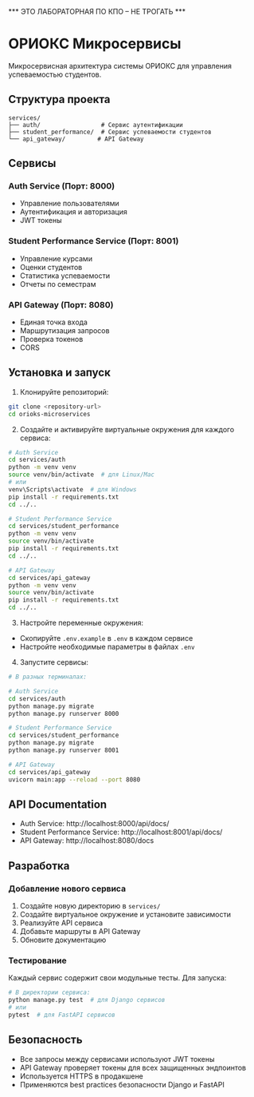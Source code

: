 *** ЭТО ЛАБОРАТОРНАЯ ПО КПО – НЕ ТРОГАТЬ ***

# ОРИОКС Микросервисы

Микросервисная архитектура системы ОРИОКС для управления успеваемостью студентов.

## Структура проекта

```
services/
├── auth/                 # Сервис аутентификации
├── student_performance/  # Сервис успеваемости студентов
└── api_gateway/         # API Gateway
```

## Сервисы

### Auth Service (Порт: 8000)
- Управление пользователями
- Аутентификация и авторизация
- JWT токены

### Student Performance Service (Порт: 8001)
- Управление курсами
- Оценки студентов
- Статистика успеваемости
- Отчеты по семестрам

### API Gateway (Порт: 8080)
- Единая точка входа
- Маршрутизация запросов
- Проверка токенов
- CORS

## Установка и запуск

1. Клонируйте репозиторий:
```bash
git clone <repository-url>
cd orioks-microservices
```

2. Создайте и активируйте виртуальные окружения для каждого сервиса:
```bash
# Auth Service
cd services/auth
python -m venv venv
source venv/bin/activate  # для Linux/Mac
# или
venv\Scripts\activate  # для Windows
pip install -r requirements.txt
cd ../..

# Student Performance Service
cd services/student_performance
python -m venv venv
source venv/bin/activate
pip install -r requirements.txt
cd ../..

# API Gateway
cd services/api_gateway
python -m venv venv
source venv/bin/activate
pip install -r requirements.txt
cd ../..
```

3. Настройте переменные окружения:
- Скопируйте `.env.example` в `.env` в каждом сервисе
- Настройте необходимые параметры в файлах `.env`

4. Запустите сервисы:
```bash
# В разных терминалах:

# Auth Service
cd services/auth
python manage.py migrate
python manage.py runserver 8000

# Student Performance Service
cd services/student_performance
python manage.py migrate
python manage.py runserver 8001

# API Gateway
cd services/api_gateway
uvicorn main:app --reload --port 8080
```

## API Documentation

- Auth Service: http://localhost:8000/api/docs/
- Student Performance Service: http://localhost:8001/api/docs/
- API Gateway: http://localhost:8080/docs

## Разработка

### Добавление нового сервиса

1. Создайте новую директорию в `services/`
2. Создайте виртуальное окружение и установите зависимости
3. Реализуйте API сервиса
4. Добавьте маршруты в API Gateway
5. Обновите документацию

### Тестирование

Каждый сервис содержит свои модульные тесты. Для запуска:

```bash
# В директории сервиса:
python manage.py test  # для Django сервисов
# или
pytest  # для FastAPI сервисов
```

## Безопасность

- Все запросы между сервисами используют JWT токены
- API Gateway проверяет токены для всех защищенных эндпоинтов
- Используется HTTPS в продакшене
- Применяются best practices безопасности Django и FastAPI
